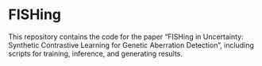 # FISHing
This repository contains the code for the paper “FISHing in Uncertainty: Synthetic Contrastive Learning for Genetic Aberration Detection”, including scripts for training, inference, and generating results.
